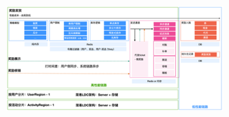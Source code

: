 ![image-20230829235247323](%E5%A6%82%E6%9E%9C%E5%8D%83%E4%B8%87qps%EF%BC%8C%E5%A5%96%E5%8A%B1%E8%AF%A5%E6%80%8E%E4%B9%88%E5%81%9A.assets/image-20230829235247323.png)
